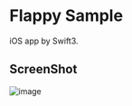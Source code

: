 # Flappy Sample
iOS app by Swift3.

## ScreenShot
![image](https://user-images.githubusercontent.com/458986/32995232-e86b9c4e-cdb4-11e7-937a-65a23ba46145.png)
